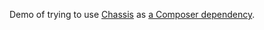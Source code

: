 Demo of trying to use [Chassis](https://github.com/Chassis/Chassis) as [a Composer dependency](https://github.com/Chassis/Chassis/issues/481).
